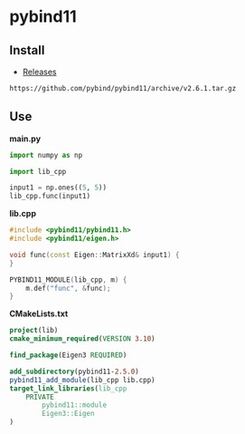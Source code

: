 # pybind11

## Install

* [Releases](https://github.com/pybind/pybind11/releases)

```bash
https://github.com/pybind/pybind11/archive/v2.6.1.tar.gz
```

## Use

**main.py**

```python
import numpy as np

import lib_cpp

input1 = np.ones((5, 5))
lib_cpp.func(input1)
```

**lib.cpp**

```c++
#include <pybind11/pybind11.h>
#include <pybind11/eigen.h>

void func(const Eigen::MatrixXd& input1) {
}

PYBIND11_MODULE(lib_cpp, m) {
    m.def("func", &func);
}
```

**CMakeLists.txt**

```cmake
project(lib)
cmake_minimum_required(VERSION 3.10)

find_package(Eigen3 REQUIRED)

add_subdirectory(pybind11-2.5.0)
pybind11_add_module(lib_cpp lib.cpp)
target_link_libraries(lib_cpp
    PRIVATE
        pybind11::module
        Eigen3::Eigen
)
```
